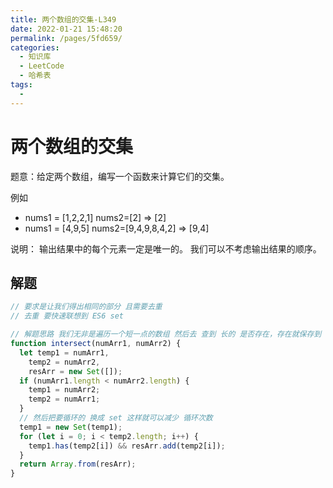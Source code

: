 ```yaml
---
title: 两个数组的交集-L349
date: 2022-01-21 15:48:20
permalink: /pages/5fd659/
categories:
  - 知识库
  - LeetCode
  - 哈希表
tags:
  - 
---
```


# 两个数组的交集

题意：给定两个数组，编写一个函数来计算它们的交集。

例如 
- nums1 = [1,2,2,1] nums2=[2]  => [2]
- nums1 = [4,9,5] nums2=[9,4,9,8,4,2]  => [9,4]

说明： 输出结果中的每个元素一定是唯一的。 我们可以不考虑输出结果的顺序。

<!-- more -->

## 解题

```js
// 要求是让我们得出相同的部分 且需要去重
// 去重 要快速联想到 ES6 set

// 解题思路 我们无非是遍历一个短一点的数组 然后去 查到 长的 是否存在，存在就保存到 resArr 里面
function intersect(numArr1, numArr2) {
  let temp1 = numArr1,
    temp2 = numArr2,
    resArr = new Set([]);
  if (numArr1.length < numArr2.length) {
    temp1 = numArr2;
    temp2 = numArr1;
  }
  // 然后把要循环的 换成 set 这样就可以减少 循环次数
  temp1 = new Set(temp1);
  for (let i = 0; i < temp2.length; i++) {
    temp1.has(temp2[i]) && resArr.add(temp2[i]);
  }
  return Array.from(resArr);
}
```